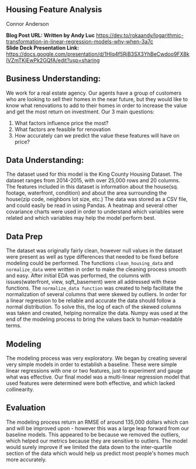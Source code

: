 ## Housing Feature Analysis
Connor Anderson   
  
**Blog Post URL: Written by Andy Luc** https://dev.to/rokaandy/logarithmic-transformation-in-linear-regression-models-why-when-3a7c  
**Slide Deck Presentation Link:** https://docs.google.com/presentation/d/1HIq4f5RjB3SX3YhBeCwdoo9FX8kIVZmTKjEwPk2GQfA/edit?usp=sharing

## Business Understanding:
We work for a real estate agency. Our agents have a group of customers who are looking to sell their homes in the near future, but they would like to know what renovations to add to their homes in order to increase the value and get the most return on investment. Our 3 main questions:

  1. What factors influence price the most?
  2. What factors are feasible for renovation
  3. How accurately can we predict the value these features will have on price?

## Data Understanding:
The dataset used for this model is the King County Housing Dataset. The dataset ranges from 2014-2015, with over 25,000 rows and 20 columns. The features included in this dataset is information about the house(sq. footage, waterfront, condition) and about the area surrounding the house(zip code, neighbors lot size, etc.) The data was stored as a CSV file, and could easily be read in using Pandas. A heatmap and several other covariance charts were used in order to understand which variables were related and which variables may help the model perform best. 

## Data Prep
The dataset was originally fairly clean, however null values in the dataset were present as well as type differences that needed to be fixed before modeling could be performed. The functions ```clean_housing_data``` and ```normalize_data``` were written in order to make the cleaning process smooth and easy. After initial EDA was performed, the columns with issues(waterfront, view, sqft_basement) were all addressed with these functions. The ```normalize_data function``` was created to help facilitate the normalization of several columns that were skewed by outliers. In order for a linear regression to be reliable and accurate the data should follow a normal distribution. To solve this, the log of each of the skewed columns was taken and created, helping normalize the data. Numpy was used at the end of the modeling process to bring the values back to human-readable terms.

## Modeling

The modeling process was very exploratory. We began by creating several very simple models in order to establish a baseline. These were simple linear regressions with one or two features, just to experiment and gauge what was effective. Our final model was a multi-linear regression model that used features were determined were both effective, and which lacked collinearity. 

## Evaluation
The modeling process return an RMSE of around 135,000 dollars which can and will be improved upon - however this was a large leap forward from our baseline models. This appeared to be because we removed the outliers, which helped our metrics because they are sensitive to outliers. The model would surely improve if we limited the data down to the inter-quartile section of the data which would help us predict most people's homes much more accurately.


